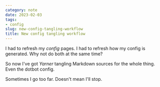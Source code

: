 ```yaml
---
category: note
date: 2023-02-03
tags:
- config
slug: new-config-tangling-workflow
title: New config tangling workflow
---
```


I had to refresh my *config* pages. I had to refresh how my config is generated. Why not do both at the same time?

So now I've got *Yarner* tangling Markdown sources for the whole thing. Even the dotbot config.

Sometimes I go too far. Doesn't mean I'll stop.
